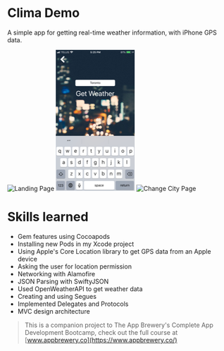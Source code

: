 # Clima Demo

A simple app for getting real-time weather information, with iPhone GPS data. 


![Landing Page](https://github.com/Phissix/ClimaWeather/blob/master/demo/IMG_1109.PNG)
![Transition Page](https://github.com/Phissix/ClimaWeather/blob/master/demo/IMG_1110.PNG)
![Change City Page](https://github.com/Phissix/ClimaWeather/blob/master/demo/IMG_1111.PNG)



# Skills learned
- Gem features using Cocoapods
- Installing new Pods in my Xcode project
- Using Apple's Core Location library to get GPS data from an Apple device
- Asking the user for location permission
- Networking with Alamofire
- JSON Parsing with SwiftyJSON
- Used OpenWeatherAPI to get weather data
- Creating and using Segues
- Implemented Delegates and Protocols
- MVC design architecture

>This is a companion project to The App Brewery's Complete App Development Bootcamp, check out the full course at [www.appbrewery.co](https://www.appbrewery.co/)



